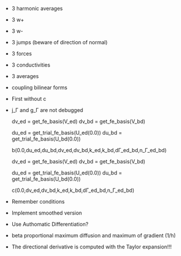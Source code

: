 * 3 harmonic averages
* 3 w+
* 3 w-
* 3 jumps (beware of direction of normal)
* 3 forces
* 3 conductivities
* 3 averages

* coupling bilinear forms
* First without c

* j_Γ and g_Γ are not debugged

  dv_ed = get_fe_basis(V_ed)
  dv_bd = get_fe_basis(V_bd)

  du_ed = get_trial_fe_basis(U_ed(0.0))
  du_bd = get_trial_fe_basis(U_bd(0.0))

  b(0.0,du_ed,du_bd,dv_ed,dv_bd,k_ed,k_bd,dΓ_ed_bd,n_Γ_ed_bd)

  dv_ed = get_fe_basis(V_ed)
  dv_bd = get_fe_basis(V_bd)

  du_ed = get_trial_fe_basis(U_ed(0.0))
  du_bd = get_trial_fe_basis(U_bd(0.0))

  c(0.0,dv_ed,dv_bd,k_ed,k_bd,dΓ_ed_bd,n_Γ_ed_bd)

* Remember conditions
* Implement smoothed version
* Use Authomatic Differentiation?

* beta proportional maximum diffusion and maximum of gradient (1/h)

* The directional derivative is computed with the Taylor expansion!!!